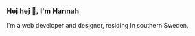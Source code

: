 ### Hej hej 👋, I'm Hannah
I'm a web developer and designer, residing in southern Sweden. 
 
<!---
han-jyr/han-jyr is a ✨ special ✨ repository because its `README.md` (this file) appears on your GitHub profile.
You can click the Preview link to take a look at your changes.
--->
